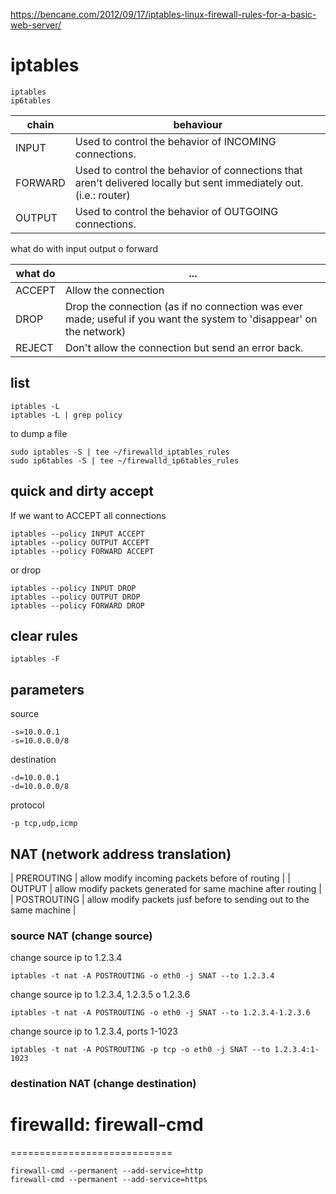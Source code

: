 https://bencane.com/2012/09/17/iptables-linux-firewall-rules-for-a-basic-web-server/

# iptables

    iptables
    ip6tables

chain   | behaviour
--------|-----
INPUT   | Used to control the behavior of INCOMING connections.
FORWARD | Used to control the behavior of connections that aren't delivered locally but sent immediately out. (i.e.: router)
OUTPUT  | Used to control the behavior of OUTGOING connections.

what do with input output o forward

what do  | ...
---------|---------
ACCEPT   | Allow the connection
DROP     | Drop the connection (as if no connection was ever made; useful if you want the system to 'disappear' on the network)
REJECT   | Don't allow the connection but send an error back.


## list

    iptables -L 
    iptables -L | grep policy

to dump a file

	sudo iptables -S | tee ~/firewalld_iptables_rules
    sudo ip6tables -S | tee ~/firewalld_ip6tables_rules

## quick and dirty accept

If we want to ACCEPT all connections 

    iptables --policy INPUT ACCEPT
    iptables --policy OUTPUT ACCEPT
    iptables --policy FORWARD ACCEPT

or drop

    iptables --policy INPUT DROP
    iptables --policy OUTPUT DROP
    iptables --policy FORWARD DROP

## clear rules

    iptables -F

## parameters

source
    
    -s=10.0.0.1
    -s=10.0.0.0/8

destination

    -d=10.0.0.1
    -d=10.0.0.0/8

protocol

    -p tcp,udp,icmp

## NAT (network address translation)


| PREROUTING | allow modify incoming packets before of routing |
| OUTPUT |  allow modify packets generated for same machine after routing  |
| POSTROUTING | allow modify packets jusf before to sending out to the same machine |



### source NAT (change source)

change source ip to 1.2.3.4

    iptables -t nat -A POSTROUTING -o eth0 -j SNAT --to 1.2.3.4

change source ip to 1.2.3.4, 1.2.3.5 o 1.2.3.6

    iptables -t nat -A POSTROUTING -o eth0 -j SNAT --to 1.2.3.4-1.2.3.6

change source ip to 1.2.3.4, ports 1-1023

    iptables -t nat -A POSTROUTING -p tcp -o eth0 -j SNAT --to 1.2.3.4:1-1023

### destination NAT (change destination)



# firewalld: firewall-cmd
============================

    firewall-cmd --permanent --add-service=http
    firewall-cmd --permanent --add-service=https

